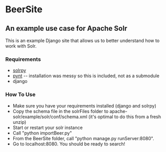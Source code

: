 # BeerSite #
## An example use case for Apache Solr ##

This is an example Django site that allows us to better understand 
how to work with Solr.

### Requirements ###
* [solrpy](http://wiki.apache.org/solr/SolPython)
* [pynt](https://github.com/h0ke/pynt) -- installation was messy so this is included, not as a submodule
* django

### How To Use ###
* Make sure you have your requirements installed (django and solrpy)
* Copy the schema file in the solrFiles folder to apache-solr/example/solr/conf/schema.xml (it's optimal to do this from a fresh unzip)
* Start or restart your solr instance
* Call "python importBeer.py"
* From the BeerSite folder, call "python manage.py runServer:8080".
* Go to localhost:8080. You should be ready to search!